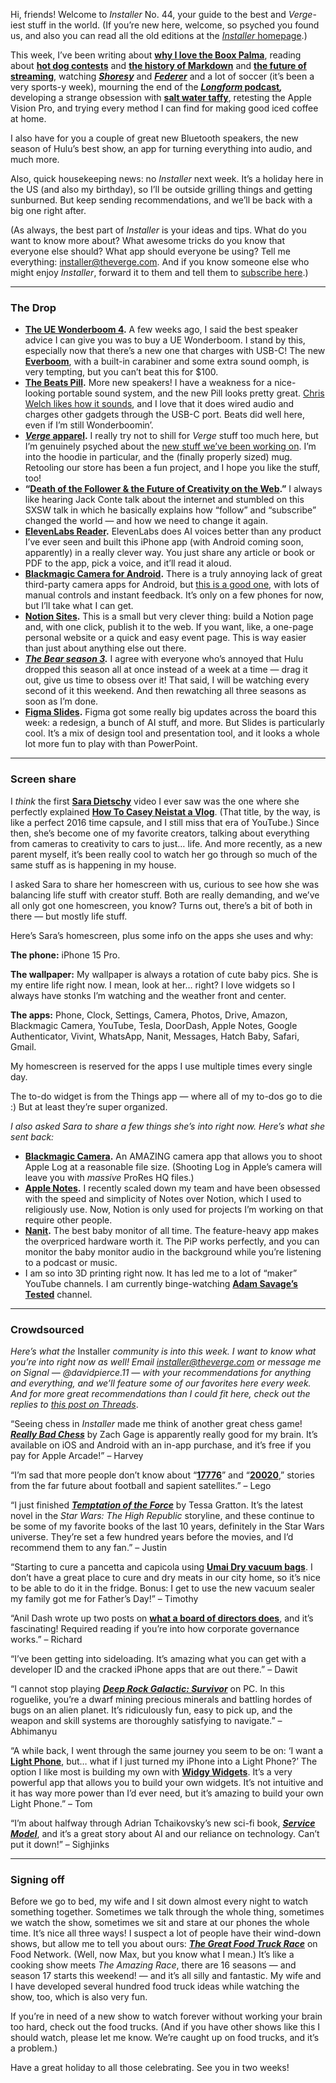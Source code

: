 Hi, friends! Welcome to *Installer* No. 44, your guide to the best and *Verge*-iest stuff in the world. (If you’re new here, welcome, so psyched you found us, and also you can read all the old editions at the [*Installer* homepage](/installer-newsletter).) 

This week, I’ve been writing about [**why I love the Boox Palma**](/24184777/boox-palma-e-ink-smartphone-reader), reading about [**hot dog contests**](https://www.grubstreet.com/article/george-richard-shea-nathans-hot-dog-contest-joey-chestnut.html?origSession=D230906MFWlQqVt60CUOY5ubbUvkIAfRRZ2esV2u80koGGmszc%3D&_gl=1*thiar8*_gcl_au*ODA5NjQ0NTQyLjE3MTgyMDM3OTE.*FPAU*ODA5NjQ0NTQyLjE3MTgyMDM3OTE.*_ga*MTUwNDExNjU1MC4xNzE4MjAzNzkx*_ga_DNE38RK1HX*MTcxOTQyNTEyNi4zLjEuMTcxOTQyNTQzOS4wLjAuMjMzMzAwNTA0*_fplc*eUxiWVJscWQ2YVczMDhFYzdCaXNZV1FRTGdVWTN0eWFtQk5CeVY2a3dEWEFOTjhoQTdpVnFXT0RrWlpiTGdEOGU4Yk5Wa2MzRnB6c2hBRkxMNDFwNTcxQnZpZGl0TzVtUGlDUkFJJTJGVGFiSllFdnp2bkkyUmIzOVgyazBLTnclM0QlM0Q.#_ga=2.99469086.1460630708.1719425126-1504116550.1718203791) and [**the history of Markdown**](https://www.wired.com/story/the-eternal-truth-of-markdown/) and [**the future of streaming**](https://www.nytimes.com/2024/06/22/technology/netflix-amazon-disney-sony-streaming.html), watching [***Shoresy***](https://www.themoviedb.org/tv/158756-shoresy?language=en-US) and [***Federer***](https://www.themoviedb.org/movie/1247031-federer-twelve-final-days?language=en-US) and a lot of soccer (it’s been a very sports-y week), mourning the end of the [***Longform* podcast**](https://longform.org/posts/longform-podcast-585-john-jeremiah-sullivan)***,*** developing a strange obsession with [**salt water taffy**](https://taffyshop.com/), retesting the Apple Vision Pro, and trying every method I can find for making good iced coffee at home.

I also have for you a couple of great new Bluetooth speakers, the new season of Hulu’s best show, an app for turning everything into audio, and much more.

Also, quick housekeeping news: no *Installer* next week. It’s a holiday here in the US (and also my birthday), so I’ll be outside grilling things and getting sunburned. But keep sending recommendations, and we’ll be back with a big one right after.

(As always, the best part of *Installer* is your ideas and tips. What do you want to know more about? What awesome tricks do you know that everyone else should? What app should everyone be using? Tell me everything: <installer@theverge.com>. And if you know someone else who might enjoy *Installer*, forward it to them and tell them to [subscribe here](/pages/installer-newsletter-sign-up).)

------------------------------------------------------------------------

### The Drop

-   [**The UE Wonderboom 4**](https://ultimate-ears.dubn.net/c/482924/1434069/8590?u=https%3A%2F%2Fus.ultimateears.com%2Fproducts%2Fwonderboom-4-active-black%3Fvariant%3D48836498391326)**.** A few weeks ago, I said the best speaker advice I can give you was to buy a UE Wonderboom. I stand by this, especially now that there’s a new one that charges with USB-C! The new [**Everboom**](https://ultimate-ears.dubn.net/c/482924/1434069/8590?u=https%3A%2F%2Fus.ultimateears.com%2Fproducts%2Feverboom), with a built-in carabiner and some extra sound oomph, is very tempting, but you can’t beat this for $100.
-   [**The Beats Pill**](https://www.apple.com/shop/product/MW443LL/A/beats-pill-wireless-bluetooth-speaker-matte-black)**.** More new speakers! I have a weakness for a nice-looking portable sound system, and the new Pill looks pretty great. [Chris Welch likes how it sounds](/24185290/beats-pill-2024-bluetooth-speaker-review), and I love that it does wired audio and charges other gadgets through the USB-C port. Beats did well here, even if I’m still Wonderboomin’.
-   [***Verge* apparel**](https://shop.theverge.com/)**.** I really try not to shill for *Verge* stuff too much here, but I’m genuinely psyched about the [new stuff we’ve been working on](/24182647/verge-store-merch-shirt-hoodie-mug). I’m into the hoodie in particular, and the (finally properly sized) mug. Retooling our store has been a fun project, and I hope you like the stuff, too!
-   **“**[**Death of the Follower & the Future of Creativity on the Web**](https://go.skimresources.com/?id=1025X1701640&xs=1&url=https%3A%2F%2Fwww.youtube.com%2Fwatch%3Fv%3Dhwn6-8XpIuE)**.”** I always like hearing Jack Conte talk about the internet and stumbled on this SXSW talk in which he basically explains how “follow” and “subscribe” changed the world — and how we need to change it again. 
-   [**ElevenLabs Reader**](https://elevenlabs.io/blog/introducing-elevenlabs-reader-app/)**.** ElevenLabs does AI voices better than any product I’ve ever seen and built this iPhone app (with Android coming soon, apparently) in a really clever way. You just share any article or book or PDF to the app, pick a voice, and it’ll read it aloud. 
-   [**Blackmagic Camera for Android**](https://go.skimresources.com/?id=1025X1701640&xs=1&url=https%3A%2F%2Fplay.google.com%2Fstore%2Fapps%2Fdetails%3Fid%3Dcom.blackmagicdesign.android.blackmagiccam)**.** There is a truly annoying lack of great third-party camera apps for Android, but [this is a good one](/2024/6/24/24184789/blackmagic-design-free-camera-app-android-samsung-galaxy-google-pixel), with lots of manual controls and instant feedback. It’s only on a few phones for now, but I’ll take what I can get.
-   [**Notion Sites**](https://www.notion.so/product/sites)**.** This is a small but very clever thing: build a Notion page and, with one click, publish it to the web. If you want, like, a one-page personal website or a quick and easy event page. This is way easier than just about anything else out there.
-   [***The Bear season 3***](https://www.themoviedb.org/tv/136315-the-bear?language=en-US)***.*** I agree with everyone who’s annoyed that Hulu dropped this season all at once instead of a week at a time — drag it out, give us time to obsess over it! That said, I will be watching every second of it this weekend. And then rewatching all three seasons as soon as I’m done.
-   [**Figma Slides**](https://www.figma.com/blog/figma-slides/)**.** Figma got some really big updates across the board this week: a redesign, a bunch of AI stuff, and more. But Slides is particularly cool. It’s a mix of design tool and presentation tool, and it looks a whole lot more fun to play with than PowerPoint.

------------------------------------------------------------------------

### Screen share

I *think* the first [**Sara Dietschy**](https://go.skimresources.com/?id=1025X1701640&xs=1&url=https%3A%2F%2Fwww.youtube.com%2F%40saradietschy) video I ever saw was the one where she perfectly explained [**How To Casey Neistat a Vlog**](https://go.skimresources.com/?id=1025X1701640&xs=1&url=https%3A%2F%2Fwww.youtube.com%2Fwatch%3Fv%3DcVC6WO_SEmw). (That title, by the way, is like a perfect 2016 time capsule, and I still miss that era of YouTube.) Since then, she’s become one of my favorite creators, talking about everything from cameras to creativity to cars to just… life. And more recently, as a new parent myself, it’s been really cool to watch her go through so much of the same stuff as is happening in my house.

I asked Sara to share her homescreen with us, curious to see how she was balancing life stuff with creator stuff. Both are really demanding, and we’ve all only got one homescreen, you know? Turns out, there’s a bit of both in there — but mostly life stuff.

Here’s Sara’s homescreen, plus some info on the apps she uses and why:

**The phone:** iPhone 15 Pro.

**The wallpaper:** My wallpaper is always a rotation of cute baby pics. She is my entire life right now. I mean, look at her… right? I love widgets so I always have stonks I’m watching and the weather front and center.

**The apps:** Phone, Clock, Settings, Camera, Photos, Drive, Amazon, Blackmagic Camera, YouTube, Tesla, DoorDash, Apple Notes, Google Authenticator, Vivint, WhatsApp, Nanit, Messages, Hatch Baby, Safari, Gmail.

My homescreen is reserved for the apps I use multiple times every single day. 

The to-do widget is from the Things app — where all of my to-dos go to die :) But at least they’re super organized.

*I also asked Sara to share a few things she’s into right now. Here’s what she sent back:*

-   [**Blackmagic Camera**](https://www.blackmagicdesign.com/products/blackmagiccamera)**.** An AMAZING camera app that allows you to shoot Apple Log at a reasonable file size. (Shooting Log in Apple’s camera will leave you with *massive* ProRes HQ files.)
-   [**Apple Notes**](https://go.skimresources.com/?id=1025X1701640&xs=1&url=https%3A%2F%2Fapps.apple.com%2Fus%2Fapp%2Fnotes%2Fid1110145109)**.** I recently scaled down my team and have been obsessed with the speed and simplicity of Notes over Notion, which I used to religiously use. Now, Notion is only used for projects I’m working on that require other people. 
-   [**Nanit**](https://shareasale.com/r.cfm?b=918500&u=1225169&m=68043&urllink=https%3A%2F%2Fwww.nanit.com%2F)**.** The best baby monitor of all time. The feature-heavy app makes the overpriced hardware worth it. The PiP works perfectly, and you can monitor the baby monitor audio in the background while you’re listening to a podcast or music.
-   I am so into 3D printing right now. It has led me to a lot of “maker” YouTube channels. I am currently binge-watching [**Adam Savage’s Tested**](https://go.skimresources.com/?id=1025X1701640&xs=1&url=https%3A%2F%2Fwww.youtube.com%2Fchannel%2FUCiDJtJKMICpb9B1qf7qjEOA) channel.

------------------------------------------------------------------------

### Crowdsourced

*Here’s what the* Installer *community is into this week. I want to know what you’re into right now as well! Email* [*installer@theverge.com*](mailto:installer@theverge.com) *or message me on Signal — @davidpierce.11 — with your recommendations for anything and everything, and we’ll feature some of our favorites here every week. And for more great recommendations than I could fit here, check out the replies to* [*this post on Threads*](https://www.threads.net/@imdavidpierce/post/C8uNV9QOAav?xmt=AQGzNk37m8xmTVdaYyaqnTB51Jbk9jdJhnLqoyBHcDLJdA).

“Seeing chess in *Installer* made me think of another great chess game! [***Really Bad Chess***](http://reallybadchess.com/) by Zach Gage is apparently really good for my brain. It’s available on iOS and Android with an in-app purchase, and it’s free if you pay for Apple Arcade!” – Harvey

“I’m sad that more people don’t know about “[**17776**](https://www.sbnation.com/a/17776-football/)” and “[**20020**](https://www.sbnation.com/c/secret-base/21410129/20020),” stories from the far future about football and sapient satellites.” – Lego

“I just finished [***Temptation of the Force***](https://www.penguinrandomhouse.com/books/730631/star-wars-temptation-of-the-force-the-high-republic-by-tessa-gratton/) by Tessa Gratton. It’s the latest novel in the *Star Wars: The High Republic* storyline, and these continue to be some of my favorite books of the last 10 years, definitely in the Star Wars universe. They’re set a few hundred years before the movies, and I’d recommend them to any fan.” – Justin

“Starting to cure a pancetta and capicola using [**Umai Dry vacuum bags**](https://umaidry.com/pages/vacuum-sealer-recommendations). I don’t have a great place to cure and dry meats in our city home, so it’s nice to be able to do it in the fridge. Bonus: I get to use the new vacuum sealer my family got me for Father’s Day!” – Timothy

“Anil Dash wrote up two posts on [**what a board of directors does**](https://www.anildash.com/2024/06/20/dash-board/), and it’s fascinating! Required reading if you’re into how corporate governance works.” – Richard

“I’ve been getting into sideloading. It’s amazing what you can get with a developer ID and the cracked iPhone apps that are out there.” – Dawit

“I cannot stop playing [***Deep Rock Galactic: Survivor***](https://www.fundaygames.dk/deep-rock-galactic-survivor) on PC. In this roguelike, you’re a dwarf mining precious minerals and battling hordes of bugs on an alien planet. It’s ridiculously fun, easy to pick up, and the weapon and skill systems are ​thoroughly satisfying to navigate.” – Abhimanyu

“A while back, I went through the same journey you seem to be on: ‘I want a [**Light Phone**](https://www.thelightphone.com/lightiii), but… what if I just turned my iPhone into a Light Phone?’ The option I like most is building my own with [**Widgy Widgets**](https://go.skimresources.com/?id=1025X1701640&xs=1&url=https%3A%2F%2Fapps.apple.com%2Fus%2Fapp%2Fwidgy-widgets-home-lock-watch%2Fid1524540481). It’s a very powerful app that allows you to build your own widgets. It’s not intuitive and it has way more power than I’d ever need, but it’s amazing to build your own Light Phone.” – Tom

“I’m about halfway through Adrian Tchaikovsky’s new sci-fi book, [***Service Model***](https://us.macmillan.com/books/9781250290281/servicemodel), and it’s a great story about AI and our reliance on technology. Can’t put it down!” – Sighjinks

------------------------------------------------------------------------

### Signing off

Before we go to bed, my wife and I sit down almost every night to watch something together. Sometimes we talk through the whole thing, sometimes we watch the show, sometimes we sit and stare at our phones the whole time. It’s nice all three ways! I suspect a lot of people have their wind-down shows, but allow me to tell you about ours: [***The Great Food Truck Race***](https://www.themoviedb.org/tv/33665-the-great-food-truck-race?language=en-US) on Food Network. (Well, now Max, but you know what I mean.) It’s like a cooking show meets *The Amazing Race*, there are 16 seasons — and season 17 starts this weekend! — and it’s all silly and fantastic. My wife and I have developed several hundred food truck ideas while watching the show, too, which is also very fun. 

If you’re in need of a new show to watch forever without working your brain too hard, check out the food trucks. (And if you have other shows like this I should watch, please let me know. We’re caught up on food trucks, and it’s a problem.)

Have a great holiday to all those celebrating. See you in two weeks!
